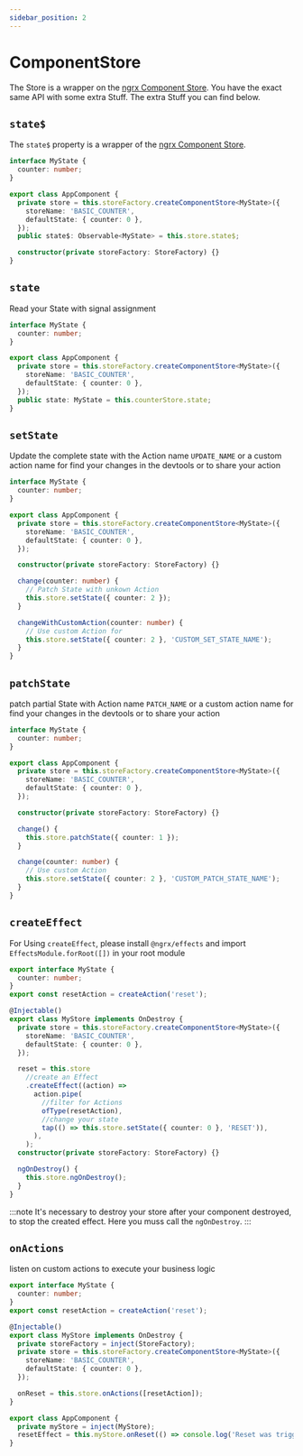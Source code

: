 ```yaml
---
sidebar_position: 2
---
```


# ComponentStore

The Store is a wrapper on the [ngrx Component Store](https://ngrx.io/guide/component-store). You have the exact same API
with some extra Stuff. The extra Stuff you can find below.

## `state$`

The `state$` property is a wrapper of the [ngrx Component Store](https://ngrx.io/guide/component-store).

```ts title="app.component.ts"
interface MyState {
  counter: number;
}

export class AppComponent {
  private store = this.storeFactory.createComponentStore<MyState>({
    storeName: 'BASIC_COUNTER',
    defaultState: { counter: 0 },
  });
  public state$: Observable<MyState> = this.store.state$;

  constructor(private storeFactory: StoreFactory) {}
}
```

## `state`

Read your State with signal assignment

```ts title="app.component.ts"
interface MyState {
  counter: number;
}

export class AppComponent {
  private store = this.storeFactory.createComponentStore<MyState>({
    storeName: 'BASIC_COUNTER',
    defaultState: { counter: 0 },
  });
  public state: MyState = this.counterStore.state;
}
```

## `setState`

Update the complete state with the Action name `UPDATE_NAME` or a custom action name for find your changes in the
devtools or to share your action

```ts title="app.component.ts"
interface MyState {
  counter: number;
}

export class AppComponent {
  private store = this.storeFactory.createComponentStore<MyState>({
    storeName: 'BASIC_COUNTER',
    defaultState: { counter: 0 },
  });

  constructor(private storeFactory: StoreFactory) {}

  change(counter: number) {
    // Patch State with unkown Action
    this.store.setState({ counter: 2 });
  }

  changeWithCustomAction(counter: number) {
    // Use custom Action for
    this.store.setState({ counter: 2 }, 'CUSTOM_SET_STATE_NAME');
  }
}
```

## `patchState`

patch partial State with Action name `PATCH_NAME` or a custom action name for find your changes in the devtools or to
share your action

```ts title="app.component.ts"
interface MyState {
  counter: number;
}

export class AppComponent {
  private store = this.storeFactory.createComponentStore<MyState>({
    storeName: 'BASIC_COUNTER',
    defaultState: { counter: 0 },
  });

  constructor(private storeFactory: StoreFactory) {}

  change() {
    this.store.patchState({ counter: 1 });
  }

  change(counter: number) {
    // Use custom Action
    this.store.setState({ counter: 2 }, 'CUSTOM_PATCH_STATE_NAME');
  }
}
```

## `createEffect`

For Using `createEffect`, please install `@ngrx/effects` and import `EffectsModule.forRoot([])` in your root module

```ts title="my-component-store.service.ts"
export interface MyState {
  counter: number;
}
export const resetAction = createAction('reset');

@Injectable()
export class MyStore implements OnDestroy {
  private store = this.storeFactory.createComponentStore<MyState>({
    storeName: 'BASIC_COUNTER',
    defaultState: { counter: 0 },
  });

  reset = this.store
    //create an Effect
    .createEffect((action) =>
      action.pipe(
        //filter for Actions
        ofType(resetAction),
        //change your state
        tap(() => this.store.setState({ counter: 0 }, 'RESET')),
      ),
    );
  constructor(private storeFactory: StoreFactory) {}

  ngOnDestroy() {
    this.store.ngOnDestroy();
  }
}
```

:::note
It's necessary to destroy your store after your component destroyed, to stop the created effect.
Here you muss call the `ngOnDestroy`.
:::

## `onActions`

listen on custom actions to execute your business logic

```ts title="my-component-store.service.ts"
export interface MyState {
  counter: number;
}
export const resetAction = createAction('reset');

@Injectable()
export class MyStore implements OnDestroy {
  private storeFactory = inject(StoreFactory);
  private store = this.storeFactory.createComponentStore<MyState>({
    storeName: 'BASIC_COUNTER',
    defaultState: { counter: 0 },
  });

  onReset = this.store.onActions([resetAction]);
}
```

```ts title="app.component.ts"
export class AppComponent {
  private myStore = inject(MyStore);
  resetEffect = this.myStore.onReset(() => console.log('Reset was triggered'));
}
```
